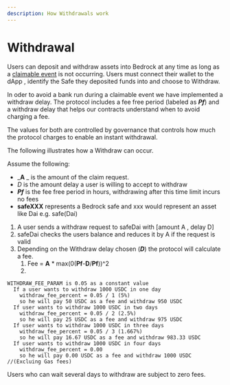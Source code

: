 ```yaml
---
description: How Withdrawals work
---
```


# Withdrawal

Users can deposit and withdraw assets into Bedrock at any time as long as a [claimable event](covered-events.md) is not   occurring. Users must connect their wallet to the dApp , identify the Safe they deposited funds into and choose to Withdraw.&#x20;

In oder to avoid a bank run during a claimable event we have implemented a withdraw delay. The protocol includes a fee free period (labeled as _**Pf**_) and a withdraw delay that helps our contracts understand when to avoid charging a fee.

The values for both are controlled by governance that controls how much the protocol charges to enable an instant withdrawal.&#x20;

The following illustrates how a Withdraw can occur.&#x20;

Assume the following:

* _**A** _ is the amount of the claim request.
* _D_ is the amount delay a user is willing to accept to withdraw
* _**Pf**_ is the fee free period in hours, withdrawing after this time limit incurs no fees &#x20;
* **safeXXX** represents a Bedrock safe and xxx would represent an asset like Dai e.g. safe(Dai)

1. A user sends a withdraw request to safeDai with \[amount A , delay D]
2. safeDai checks the users balance and reduces it by A if the request is valid
3. Depending on the Withdraw delay chosen (_**D**_) the protocol will calculate a fee.
   1. Fee = **A** \* max(0(**Pf**-**D**/**Pf**))^2
   2.





```applescript
WITHDRAW_FEE_PARAM is 0.05 as a constant value
  If a user wants to withdraw 1000 USDC in one day
    withdraw_fee_percent = 0.05 / 1 (5%)
    so he will pay 50 USDC as a fee and withdraw 950 USDC
  If user wants to withdraw 1000 USDC in two days
    withdraw_fee_percent = 0.05 / 2 (2.5%)
    so he will pay 25 USDC as a fee and withdraw 975 USDC
  If user wants to withdraw 1000 USDC in three days
    withdraw_fee_percent = 0.05 / 3 (1.667%)
    so he will pay 16.67 USDC as a fee and withdraw 983.33 USDC
  If user wants to withdraw 1000 USDC in four days
    withdraw_fee_percent = 0.00
    so he will pay 0.00 USDC as a fee and withdraw 1000 USDC //(Excluing Gas fees)
```

Users who can wait several days to withdraw are subject to zero fees.&#x20;



